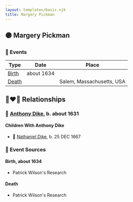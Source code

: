 ```yaml
---
layout: templates/basic.njk
title: Margery Pickman
---
```

## 🟣 Margery Pickman

### 📆 Events

Type | Date | Place
------ | ------ | ------
[Birth](#event-b502e940-5653-4b7b-8aeb-2f62e8ab10d5) | about 1634 |
[Death](#event-f0335572-6a20-4c2b-b8fc-ac389c3d5003) |  | Salem, Massachusetts, USA

## 👩‍❤️‍👨 Relationships

### 🔵 [Anthony Dike](/people/4/42674230), b. about 1631

#### Children With Anthony Dike
* 🔵 [Nathaniel Dike](/people/4/44694189), b. 25 DEC 1667
### 📰 Event Sources

#### <a id="event-b502e940-5653-4b7b-8aeb-2f62e8ab10d5"></a> Birth, about 1634
* Patrick Wilson's Research

#### <a id="event-f0335572-6a20-4c2b-b8fc-ac389c3d5003"></a> Death
* Patrick Wilson's Research